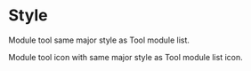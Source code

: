 # Style

Module tool same major style as Tool module list.

Module tool icon with same major style as Tool module list icon.
